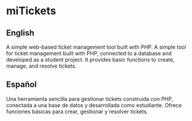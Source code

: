 # miTickets

## English  
A simple web-based ticket management tool built with PHP.
A simple tool for ticket management built with PHP, connected to a database and developed as a student project. It provides basic functions to create, manage, and resolve tickets.
## Español  
Una herramienta sencilla para gestionar tickets construida con PHP, conectada a una base de datos y desarrollada como estudiante. Ofrece funciones básicas para crear, gestionar y resolver tickets.

